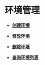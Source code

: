 # 环境管理<a name="apig-phapi-180713050"></a>

-   **[创建环境](创建环境-35.md)**  

-   **[修改环境](修改环境-36.md)**  

-   **[删除环境](删除环境-37.md)**  

-   **[查询环境列表](查询环境列表-38.md)**  


